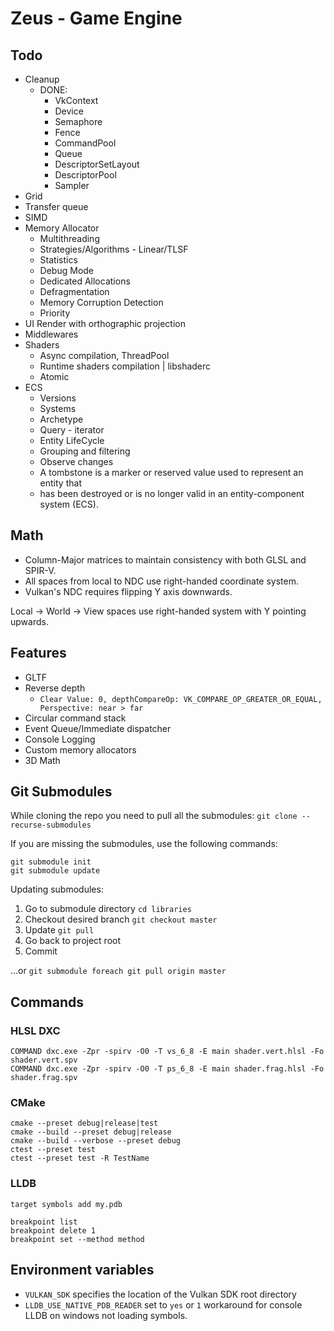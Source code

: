 # Zeus - Game Engine

## Todo
- Cleanup
    - DONE:
        - VkContext
        - Device
        - Semaphore
        - Fence
        - CommandPool
        - Queue
        - DescriptorSetLayout
        - DescriptorPool
        - Sampler
- Grid
- Transfer queue
- SIMD
- Memory Allocator
    - Multithreading
    - Strategies/Algorithms - Linear/TLSF
    - Statistics
    - Debug Mode
    - Dedicated Allocations
    - Defragmentation
    - Memory Corruption Detection
    - Priority
- UI Render with orthographic projection
- Middlewares
- Shaders
    - Async compilation, ThreadPool
    - Runtime shaders compilation | libshaderc
    - Atomic
- ECS
    - Versions
    - Systems
    - Archetype
    - Query - iterator
    - Entity LifeCycle
    - Grouping and filtering
    - Observe changes
    - A tombstone is a marker or reserved value used to represent an entity that
    - has been destroyed or is no longer valid in an entity-component system (ECS).

## Math
- Column-Major matrices to maintain consistency with both GLSL and SPIR-V.
- All spaces from local to NDC use right-handed coordinate system.
- Vulkan's NDC requires flipping Y axis downwards.

Local -> World -> View spaces use right-handed system with Y pointing upwards.

## Features
- GLTF
- Reverse depth
    - `Clear Value: 0, depthCompareOp: VK_COMPARE_OP_GREATER_OR_EQUAL, Perspective: near > far`
- Circular command stack
- Event Queue/Immediate dispatcher
- Console Logging
- Custom memory allocators
- 3D Math

## Git Submodules
While cloning the repo you need to pull all the submodules:
`git clone --recurse-submodules`

If you are missing the submodules, use the following commands:
```
git submodule init
git submodule update
```

Updating submodules:
1. Go to submodule directory `cd libraries`
2. Checkout desired branch `git checkout master`
3. Update `git pull`
4. Go back to project root
5. Commit

...or `git submodule foreach git pull origin master`

## Commands
### HLSL DXC
```
COMMAND dxc.exe -Zpr -spirv -O0 -T vs_6_8 -E main shader.vert.hlsl -Fo shader.vert.spv
COMMAND dxc.exe -Zpr -spirv -O0 -T ps_6_8 -E main shader.frag.hlsl -Fo shader.frag.spv
```

### CMake
```
cmake --preset debug|release|test
cmake --build --preset debug|release
cmake --build --verbose --preset debug
ctest --preset test
ctest --preset test -R TestName
```

### LLDB
```
target symbols add my.pdb

breakpoint list
breakpoint delete 1
breakpoint set --method method
```

## Environment variables
- `VULKAN_SDK` specifies the location of the Vulkan SDK root directory
- `LLDB_USE_NATIVE_PDB_READER` set to `yes` or `1` workaround for console LLDB on windows not loading symbols.
